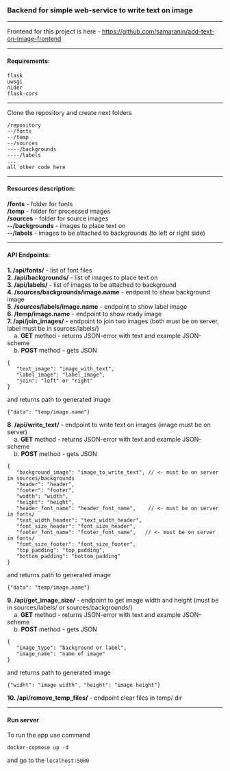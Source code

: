 ### Backend for simple web-service to write text on image     

---
Frontend for this project is here - https://github.com/samaranin/add-text-on-image-frontend   

_________________________________________________
#### Requirements:   

```
flask   
uwsgi   
nider   
flask-cors   
``` 
_________________________________________________
Clone the repository and create next folders   

```
/repository   
--/fonts   
--/temp   
--/sources   
----/backgrounds   
----/labels   
...   
all other code here   
```

_________________________________________
#### Resources description:   
__/fonts__ - folder for fonts   
__/temp__ - folder for processed images   
__/sources__ - folder for source images   
__--/backgrounds__ - images to place text on   
__--/labels__ - images to be attached to backgrounds (to left or right side)   

_________________________________________
#### API Endpoints:   
__1. /api/fonts/__ - list of font files   
__2. /api/backgrounds/__ - list of images to place text on   
__3. /api/labels/__ - list of images to be attached to background   
__4. /sources/backgrounds/image.name__ - endpoint to show background image   
__5. /sources/labels/image.name__ - endpoint to show label image   
__6. /temp/image.name__ - endpoint to show ready image   
__7. /api/join_images/__ - endpoint to join two images (both must be on server, label must be in sources/labels/)      
&nbsp;&nbsp;&nbsp;&nbsp;a. __GET__ method - returns JSON-error with text and example JSON-scheme   
&nbsp;&nbsp;&nbsp;&nbsp;b. __POST__ method - gets JSON   
   ```
   {
      "text_image": "image_with_text", 
      "label_image": "label_image", 
      "join": "left" or "right"
   }   
   ```
   and returns path to generated image   
   ```
   {"data": "temp/image.name"}
   ```   
__8. /api/write_text/__ - endpoint to write text on images (image must be on server)        
&nbsp;&nbsp;&nbsp;&nbsp;a. __GET__ method - returns JSON-error with text and example JSON-scheme      
&nbsp;&nbsp;&nbsp;&nbsp;b. __POST__ method - gets JSON   
   ```
   {
      "background_image": "image_to_write_text", // <- must be on server in sources/backgrounds   
      "header": "header",    
      "footer": "footer",   
      "width": "width",    
      "height": "height",    
      "header_font_name": "header_font_name",    // <- must be on server in fonts/
      "text_width_header": "text_width_header",  
      "font_size_header": "font_size_header",    
      "footer_font_name": "footer_font_name",   // <- must be on server in fonts/
      "font_size_footer": "font_size_footer",   
      "top_padding": "top_padding",   
      "bottom_padding": "bottom_padding"   
   }   
   ```
   and returns path to generated image   
   ```
   {"data": "temp/image.name"}
   ```   
__9. /api/get_image_size/__ - endpoint to get image width and height (must be in sources/labels/ or sources/backgrounds/)      
&nbsp;&nbsp;&nbsp;&nbsp;a. __GET__ method - returns JSON-error with text and example JSON-scheme   
&nbsp;&nbsp;&nbsp;&nbsp;b. __POST__ method - gets JSON   
   ```
   {
      "image_type": "background or label", 
      "image_name": "name of image"
   }   
   ```
   and returns path to generated image   
   ```
   {"widht": "image width", "height": "image height"}
   ```   
__10. /api/remove_temp_files/__ - endpoint clear files in temp/ dir   
____________________________________________
#### Run server   

To run the app use command  

```
docker-copmose up -d
```

and go to the ``localhost:5000``